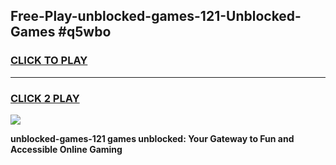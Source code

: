 
## Free-Play-unblocked-games-121-Unblocked-Games #q5wbo
<h3>
<a href="https://news.freeplayer.one?title=unblocked-games-121&ref=8M">CLICK TO PLAY</a></h3>
<hr>

<h3>
<a href="https://news.freeplayer.one?title=unblocked-games-121&ref=8M">CLICK 2 PLAY</a>
  
</h3>

<a href="https://news.freeplayer.one?title=unblocked-games-121&ref=8M"><img src="https://clearcache.store/games.png"></a>


**unblocked-games-121 games unblocked: Your Gateway to Fun and Accessible Online Gaming**

